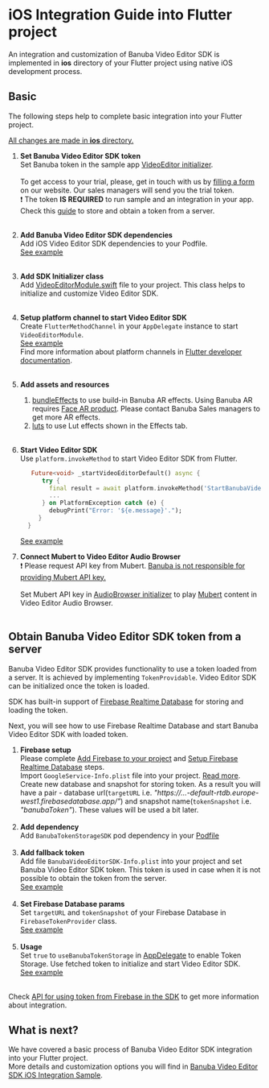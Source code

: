 # iOS Integration Guide into Flutter project

An integration and customization of Banuba Video Editor SDK is implemented in **ios** directory
of your Flutter project using native iOS development process.

## Basic
The following steps help to complete basic integration into your Flutter project.

<ins>All changes are made in **ios** directory.</ins>
1. __Set Banuba Video Editor SDK token__  
   Set Banuba token in the sample app [VideoEditor initializer](https://github.com/Banuba/ve-sdk-flutter-integration-sample/blob/main/ios/Runner/VideoEditorModule.swift#L65).<br></br>
   To get access to your trial, please, get in touch with us by [filling a form](https://www.banuba.com/video-editor-sdk) on our website. Our sales managers will send you the trial token.<br>
   :exclamation: The token **IS REQUIRED** to run sample and an integration in your app.  
   Check this [guide](#Obtain-Banuba-Video-Editor-SDK-token-from-a-server) to store and obtain a token from a server.<br></br>

2. __Add Banuba Video Editor SDK dependencies__  
   Add iOS Video Editor SDK dependencies to your Podfile.</br>
   [See example](https://github.com/Banuba/ve-sdk-flutter-integration-sample/blob/main/ios/Podfile)</br><br>

3. __Add SDK Initializer class__  
   Add [VideoEditorModule.swift](https://github.com/Banuba/ve-sdk-flutter-integration-sample/blob/main/ios/Runner/VideoEditorModule.swift) file to your project.
   This class helps to initialize and customize Video Editor SDK.</br><br>

4. __Setup platform channel to start Video Editor SDK__  
   Create ```FlutterMethodChannel``` in your ```AppDelegate``` instance to start ```VideoEditorModule```.</br>
   [See example](https://github.com/Banuba/ve-sdk-flutter-integration-sample/blob/main/ios/Runner/AppDelegate.swift#49)</br>
   Find more information about platform channels in [Flutter developer documentation](https://docs.flutter.dev/development/platform-integration/platform-channels).</br><br>

5. __Add assets and resources__  
   1. [bundleEffects](https://github.com/Banuba/ve-sdk-flutter-integration-sample/tree/main/ios/bundleEffects) to use build-in Banuba AR effects. Using Banuba AR requires [Face AR product](https://docs.banuba.com/face-ar-sdk-v1). Please contact Banuba Sales managers to get more AR effects.
   2. [luts](https://github.com/Banuba/ve-sdk-flutter-integration-sample/tree/main/ios/luts) to use Lut effects shown in the Effects tab.</br><br>

6. __Start Video Editor SDK__  
   Use ```platform.invokeMethod``` to start Video Editor SDK from Flutter.</br>
    ```dart
       Future<void> _startVideoEditorDefault() async {
          try {
            final result = await platform.invokeMethod('StartBanubaVideoEditor');
            ...
          } on PlatformException catch (e) {
            debugPrint("Error: '${e.message}'.");
         }
      }
   ```
   [See example](https://github.com/Banuba/ve-sdk-flutter-integration-sample/blob/main/lib/main.dart#L49)</br>
7. __Connect Mubert to Video Editor Audio Browser__ </br>
   :exclamation: Please request API key from Mubert. <ins>Banuba is not responsible for providing Mubert API key.</ins><br></br>
   Set Mubert API key in [AudioBrowser initializer](https://github.com/Banuba/ve-sdk-flutter-integration-sample/blob/main/ios/Runner/VideoEditorModule.swift#L70) to play [Mubert](https://mubert.com/) content in Video Editor Audio Browser.<br></br>

## Obtain Banuba Video Editor SDK token from a server  

Banuba Video Editor SDK provides functionality to use a token loaded from a server. It is achieved by implementing ```TokenProvidable```. 
Video Editor SDK can be initialized once the token is loaded.  

SDK has built-in support of [Firebase Realtime Database](https://firebase.google.com/docs/database) for 
storing and loading the token.  

Next, you will see how to use Firebase Realtime Database and start Banuba Video Editor SDK with loaded token.
1. __Firebase setup__  
   Please complete [Add Firebase to your project](https://firebase.google.com/docs/ios/setup) and [Setup Firebase Realtime Database](https://firebase.google.com/docs/database/ios/start) steps.  
   Import ```GoogleService-Info.plist``` file into your project. [Read more](https://firebase.google.com/docs/ios/setup#add-config-file).  
   Create new database and snapshot for storing token. As a result you will have a pair - database url(```targetURL``` i.e. *"https://...-default-rtdb.europe-west1.firebasedatabase.app/"*) and snapshot name(```tokenSnapshot``` i.e. *"banubaToken"*). These values will be used a bit later.<br></br>
2. __Add dependency__  
   Add ```BanubaTokenStorageSDK``` pod dependency in your [Podfile](https://github.com/Banuba/ve-sdk-flutter-integration-sample/blob/main/ios/Podfile)<br></br>
3. __Add fallback token__  
   Add file ```BanubaVideoEditorSDK-Info.plist``` into your project and set Banuba Video Editor SDK token. 
   This token is used in case when it is not possible to obtain the token from the server.</br>
   [See example](https://github.com/Banuba/ve-sdk-flutter-integration-sample/blob/main/ios/Runner/BanubaVideoEditorSDK-Info.plist)<br></br>
4. __Set Firebase Database params__   
   Set ```targetURL``` and ```tokenSnapshot``` of your Firebase Database in ```FirebaseTokenProvider``` class.</br>
   [See example](https://github.com/Banuba/ve-sdk-flutter-integration-sample/blob/main/ios/Runner/VideoEditorModuleWithTokenStorage.swift#L17)<br></br>
5. __Usage__  
   Set ```true``` to ```useBanubaTokenStorage``` in [AppDelegate](https://github.com/Banuba/ve-sdk-flutter-integration-sample/blob/main/ios/Runner/AppDelegate.swift#L26) to enable Token Storage. 
   Use fetched token to initialize and start Video Editor SDK.  
   [See example](https://github.com/Banuba/ve-sdk-flutter-integration-sample/blob/main/ios/Runner/VideoEditorModuleWithTokenStorage.swift#L34)<br></br>

Check [API for using token from Firebase in the SDK](https://github.com/Banuba/ve-sdk-ios-integration-sample/blob/Add_description_using_banuba_token_storage_sdk/mdDocs/token_on_firebase.md) to get more information about integration.


## What is next?

We have covered a basic process of Banuba Video Editor SDK integration into your Flutter project.</br>
More details and customization options you will find in [Banuba Video Editor SDK iOS Integration Sample](https://github.com/Banuba/ve-sdk-ios-integration-sample).